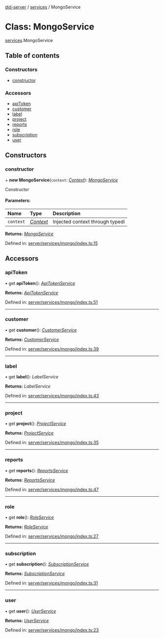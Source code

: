 [did-server](../README.md) / [services](../modules/services.md) / MongoService

# Class: MongoService

[services](../modules/services.md).MongoService

## Table of contents

### Constructors

- [constructor](services.mongoservice.md#constructor)

### Accessors

- [apiToken](services.mongoservice.md#apitoken)
- [customer](services.mongoservice.md#customer)
- [label](services.mongoservice.md#label)
- [project](services.mongoservice.md#project)
- [reports](services.mongoservice.md#reports)
- [role](services.mongoservice.md#role)
- [subscription](services.mongoservice.md#subscription)
- [user](services.mongoservice.md#user)

## Constructors

### constructor

\+ **new MongoService**(`context`: [*Context*](graphql_context.context.md)): [*MongoService*](services.mongoservice.md)

Constructor

#### Parameters:

Name | Type | Description |
:------ | :------ | :------ |
`context` | [*Context*](graphql_context.context.md) | Injected context through typedi    |

**Returns:** [*MongoService*](services.mongoservice.md)

Defined in: [server/services/mongo/index.ts:15](https://github.com/Puzzlepart/did/blob/f9e4ba75/server/services/mongo/index.ts#L15)

## Accessors

### apiToken

• get **apiToken**(): [*ApiTokenService*](services.apitokenservice.md)

**Returns:** [*ApiTokenService*](services.apitokenservice.md)

Defined in: [server/services/mongo/index.ts:51](https://github.com/Puzzlepart/did/blob/f9e4ba75/server/services/mongo/index.ts#L51)

___

### customer

• get **customer**(): [*CustomerService*](services.customerservice.md)

**Returns:** [*CustomerService*](services.customerservice.md)

Defined in: [server/services/mongo/index.ts:39](https://github.com/Puzzlepart/did/blob/f9e4ba75/server/services/mongo/index.ts#L39)

___

### label

• get **label**(): *LabelService*

**Returns:** *LabelService*

Defined in: [server/services/mongo/index.ts:43](https://github.com/Puzzlepart/did/blob/f9e4ba75/server/services/mongo/index.ts#L43)

___

### project

• get **project**(): [*ProjectService*](services.projectservice.md)

**Returns:** [*ProjectService*](services.projectservice.md)

Defined in: [server/services/mongo/index.ts:35](https://github.com/Puzzlepart/did/blob/f9e4ba75/server/services/mongo/index.ts#L35)

___

### reports

• get **reports**(): [*ReportsService*](services.reportsservice.md)

**Returns:** [*ReportsService*](services.reportsservice.md)

Defined in: [server/services/mongo/index.ts:47](https://github.com/Puzzlepart/did/blob/f9e4ba75/server/services/mongo/index.ts#L47)

___

### role

• get **role**(): [*RoleService*](services.roleservice.md)

**Returns:** [*RoleService*](services.roleservice.md)

Defined in: [server/services/mongo/index.ts:27](https://github.com/Puzzlepart/did/blob/f9e4ba75/server/services/mongo/index.ts#L27)

___

### subscription

• get **subscription**(): [*SubscriptionService*](services.subscriptionservice.md)

**Returns:** [*SubscriptionService*](services.subscriptionservice.md)

Defined in: [server/services/mongo/index.ts:31](https://github.com/Puzzlepart/did/blob/f9e4ba75/server/services/mongo/index.ts#L31)

___

### user

• get **user**(): [*UserService*](services.userservice.md)

**Returns:** [*UserService*](services.userservice.md)

Defined in: [server/services/mongo/index.ts:23](https://github.com/Puzzlepart/did/blob/f9e4ba75/server/services/mongo/index.ts#L23)
